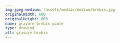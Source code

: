 ```yaml
---
img-jpeg-medium: /assets/medias/medium/brebis.jpg
originalWidth: 600
originalHeight: 603
name: gravure brebis poule
type: drawing
alt: gravure brebis
---
```

